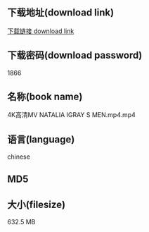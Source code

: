 ## 下载地址(download link)
[下载链接 download link](https://tutu365.netlify.app/?s=4K%E9%AB%98%E6%B8%85MV+NATALIA+IGRAY+S+MEN.mp4)

## 下载密码(download password)
1866

## 名称(book name)
4K高清MV NATALIA IGRAY S MEN.mp4.mp4

## 语言(language)
chinese

## MD5


## 大小(filesize)
632.5 MB
